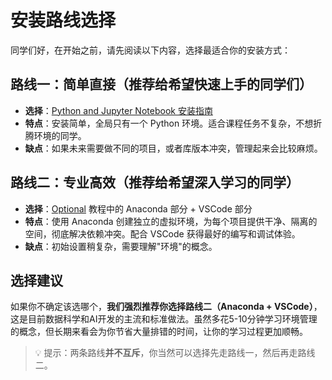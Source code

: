 # 安装路线选择

同学们好，在开始之前，请先阅读以下内容，选择最适合你的安装方式：

## 路线一：简单直接（推荐给希望快速上手的同学们）

- **选择**：[Python and Jupyter Notebook 安装指南](./Python%20and%20Jupyter%20Notebook%20安装指南.md)
- **特点**：安装简单，全局只有一个 Python 环境。适合课程任务不复杂，不想折腾环境的同学。
- **缺点**：如果未来需要做不同的项目，或者库版本冲突，管理起来会比较麻烦。

## 路线二：专业高效（推荐给希望深入学习的同学）

- **选择**：[Optional](./Optional.md) 教程中的 Anaconda 部分 + VSCode 部分
- **特点**：使用 Anaconda 创建独立的虚拟环境，为每个项目提供干净、隔离的空间，彻底解决依赖冲突。配合 VSCode 获得最好的编写和调试体验。
- **缺点**：初始设置稍复杂，需要理解"环境"的概念。

## 选择建议

如果你不确定该选哪个，**我们强烈推荐你选择路线二（Anaconda + VSCode）**，这是目前数据科学和AI开发的主流和标准做法。虽然多花5-10分钟学习环境管理的概念，但长期来看会为你节省大量排错的时间，让你的学习过程更加顺畅。

> 💡 提示：两条路线**并不互斥**，你当然可以选择先走路线一，然后再走路线二。